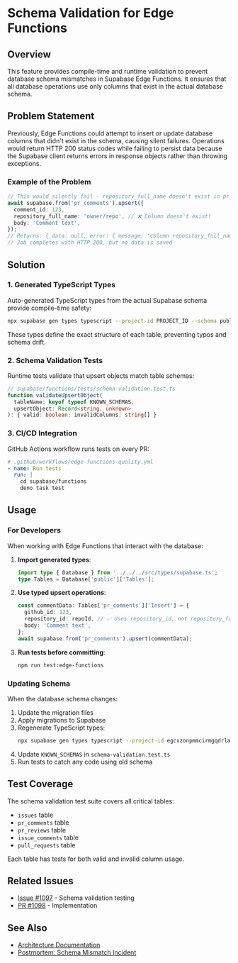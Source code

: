 # Schema Validation for Edge Functions

## Overview

This feature provides compile-time and runtime validation to prevent database schema mismatches in Supabase Edge Functions. It ensures that all database operations use only columns that exist in the actual database schema.

## Problem Statement

Previously, Edge Functions could attempt to insert or update database columns that didn't exist in the schema, causing silent failures. Operations would return HTTP 200 status codes while failing to persist data because the Supabase client returns errors in response objects rather than throwing exceptions.

### Example of the Problem

```typescript
// This would silently fail - repository_full_name doesn't exist in pr_comments table
await supabase.from('pr_comments').upsert({
  comment_id: 123,
  repository_full_name: 'owner/repo', // ❌ Column doesn't exist!
  body: 'Comment text',
});
// Returns: { data: null, error: { message: 'column repository_full_name does not exist' } }
// Job completes with HTTP 200, but no data is saved
```

## Solution

### 1. Generated TypeScript Types

Auto-generated TypeScript types from the actual Supabase schema provide compile-time safety:

```bash
npx supabase gen types typescript --project-id PROJECT_ID --schema public > src/types/supabase.ts
```

These types define the exact structure of each table, preventing typos and schema drift.

### 2. Schema Validation Tests

Runtime tests validate that upsert objects match table schemas:

```typescript
// supabase/functions/tests/schema-validation.test.ts
function validateUpsertObject(
  tableName: keyof typeof KNOWN_SCHEMAS,
  upsertObject: Record<string, unknown>
): { valid: boolean; invalidColumns: string[] }
```

### 3. CI/CD Integration

GitHub Actions workflow runs tests on every PR:

```yaml
# .github/workflows/edge-functions-quality.yml
- name: Run tests
  run: |
    cd supabase/functions
    deno task test
```

## Usage

### For Developers

When working with Edge Functions that interact with the database:

1. **Import generated types**:
   ```typescript
   import type { Database } from '../../../src/types/supabase.ts';
   type Tables = Database['public']['Tables'];
   ```

2. **Use typed upsert operations**:
   ```typescript
   const commentData: Tables['pr_comments']['Insert'] = {
     github_id: 123,
     repository_id: repoId, // ✅ Uses repository_id, not repository_full_name
     body: 'Comment text',
   };
   await supabase.from('pr_comments').upsert(commentData);
   ```

3. **Run tests before committing**:
   ```bash
   npm run test:edge-functions
   ```

### Updating Schema

When the database schema changes:

1. Update the migration files
2. Apply migrations to Supabase
3. Regenerate TypeScript types:
   ```bash
   npx supabase gen types typescript --project-id egcxzonpmmcirmgqdrla --schema public > src/types/supabase.ts
   ```
4. Update `KNOWN_SCHEMAS` in `schema-validation.test.ts`
5. Run tests to catch any code using old schema

## Test Coverage

The schema validation test suite covers all critical tables:

- `issues` table
- `pr_comments` table
- `pr_reviews` table
- `issue_comments` table
- `pull_requests` table

Each table has tests for both valid and invalid column usage.

## Related Issues

- [Issue #1097](https://github.com/bdougie/contributor.info/issues/1097) - Schema validation testing
- [PR #1098](https://github.com/bdougie/contributor.info/pull/1098) - Implementation

## See Also

- [Architecture Documentation](../architecture/schema-validation-architecture.md)
- [Postmortem: Schema Mismatch Incident](../postmortems/2025-10-11-inngest-event-data-structure-mismatch.md)
